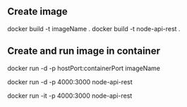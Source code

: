 ## Create image

docker build -t imageName .
docker build -t node-api-rest .

## Create and run image in container

docker run -d -p hostPort:containerPort imageName

docker run -d -p 4000:3000 node-api-rest

docker run -it -p 4000:3000 node-api-rest
